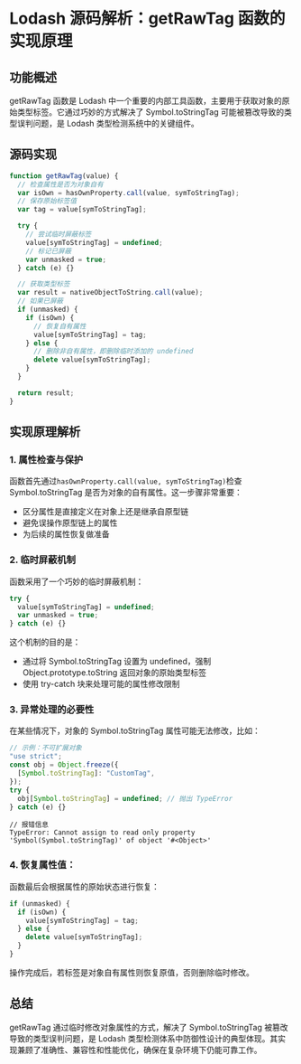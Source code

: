 # Lodash 源码解析：getRawTag 函数的实现原理

## 功能概述

getRawTag 函数是 Lodash 中一个重要的内部工具函数，主要用于获取对象的原始类型标签。它通过巧妙的方式解决了 Symbol.toStringTag 可能被篡改导致的类型误判问题，是 Lodash 类型检测系统中的关键组件。

## 源码实现

```js
function getRawTag(value) {
  // 检查属性是否为对象自有
  var isOwn = hasOwnProperty.call(value, symToStringTag);
  // 保存原始标签值
  var tag = value[symToStringTag];

  try {
    // 尝试临时屏蔽标签
    value[symToStringTag] = undefined;
    // 标记已屏蔽
    var unmasked = true;
  } catch (e) {}

  // 获取类型标签
  var result = nativeObjectToString.call(value);
  // 如果已屏蔽
  if (unmasked) {
    if (isOwn) {
      // 恢复自有属性
      value[symToStringTag] = tag;
    } else {
      // 删除非自有属性，即删除临时添加的 undefined
      delete value[symToStringTag];
    }
  }

  return result;
}
```

## 实现原理解析

### 1. 属性检查与保护

函数首先通过`hasOwnProperty.call(value, symToStringTag)`检查 Symbol.toStringTag 是否为对象的自有属性。这一步骤非常重要：

- 区分属性是直接定义在对象上还是继承自原型链
- 避免误操作原型链上的属性
- 为后续的属性恢复做准备

### 2. 临时屏蔽机制

函数采用了一个巧妙的临时屏蔽机制：

```js
try {
  value[symToStringTag] = undefined;
  var unmasked = true;
} catch (e) {}
```

这个机制的目的是：

- 通过将 Symbol.toStringTag 设置为 undefined，强制 Object.prototype.toString 返回对象的原始类型标签
- 使用 try-catch 块来处理可能的属性修改限制

### 3. 异常处理的必要性

在某些情况下，对象的 Symbol.toStringTag 属性可能无法修改，比如：

```js
// 示例：不可扩展对象
"use strict";
const obj = Object.freeze({
  [Symbol.toStringTag]: "CustomTag",
});
try {
  obj[Symbol.toStringTag] = undefined; // 抛出 TypeError
} catch (e) {}
```

```
// 报错信息
TypeError: Cannot assign to read only property 'Symbol(Symbol.toStringTag)' of object '#<Object>'
```

### 4. 恢复属性值：

函数最后会根据属性的原始状态进行恢复：

```js
if (unmasked) {
  if (isOwn) {
    value[symToStringTag] = tag;
  } else {
    delete value[symToStringTag];
  }
}
```

操作完成后，若标签是对象自有属性则恢复原值，否则删除临时修改。

## 总结

getRawTag 通过临时修改对象属性的方式，解决了 Symbol.toStringTag 被篡改导致的类型误判问题，是 Lodash 类型检测体系中防御性设计的典型体现。其实现兼顾了准确性、兼容性和性能优化，确保在复杂环境下仍能可靠工作。

